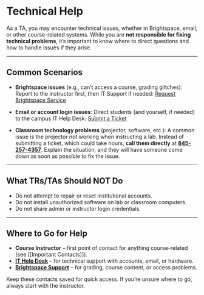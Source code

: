 # Technical Help

As a TA, you may encounter technical issues, whether in Brightspace, email, or other course-related systems. While you are **not responsible for fixing technical problems**, it’s important to know where to direct questions and how to handle issues if they arise.

---
## Common Scenarios

- **Brightspace issues** (e.g., can’t access a course, grading glitches): Report to the instructor first, then IT Support if needed: [Request Brightspace Service](https://newpaltz.teamdynamix.com/TDClient/1905/Portal/Requests/ServiceDet?ID=51541)

- **Email or account login issues**: Direct students (and yourself, if needed) to the campus IT Help Desk: [Submit a Ticket](https://newpaltz.teamdynamix.com/TDClient/1905/Portal/Requests/ServiceCatalog)

- **Classroom technology problems** (projector, software, etc.): A common issue is the projector not working when instructing a lab. Instead of submitting a ticket, which could take hours, **call them directly** at **[845-257-4357]((tel:8452574357))**. Explain the situation, and they will have someone come down as soon as possible to fix the issue. 

---
## What TRs/TAs Should NOT Do

- Do not attempt to repair or reset institutional accounts.  
- Do not install unauthorized software on lab or classroom computers.  
- Do not share admin or instructor login credentials.  

---
## Where to Go for Help

- **Course Instructor** – first point of contact for anything course-related (see [[Important Contacts]]).  
- **[IT Help Desk](https://newpaltz.teamdynamix.com/TDClient/1905/Portal/Home/)** – for technical support with accounts, email, or hardware.  
- [**Brightspace Support**](https://newpaltz.teamdynamix.com/TDClient/1905/Portal/Requests/ServiceDet?ID=51541) – for grading, course content, or access problems.  

Keep these contacts saved for quick access. If you’re unsure where to go, always start with the instructor.

